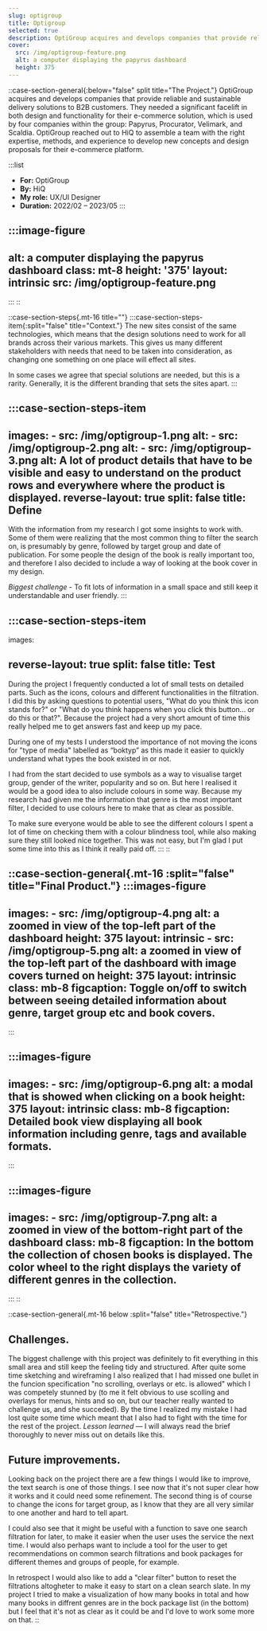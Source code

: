 ```yaml
---
slug: optigroup
title: Optigroup
selected: true
description: OptiGroup acquires and develops companies that provide reliable and sustainable delivery solutions to B2B customers. They needed a significant facelift in both design and functionality for their e-commerce solution, which is used by four companies within the group.
cover:
  src: /img/optigroup-feature.png
  alt: a computer displaying the papyrus dashboard
  height: 375
---
```


::case-section-general{:below="false" split title="The Project."}
OptiGroup acquires and develops companies that provide reliable and sustainable delivery solutions to B2B customers. They needed a significant facelift in both design and functionality for their e-commerce solution, which is used by four companies within the group: Papyrus, Procurator, Velimark, and Scaldia. OptiGroup reached out to HiQ to assemble a team with the right expertise, methods, and experience to develop new concepts and design proposals for their e-commerce platform.

  :::list
  - **For:** OptiGroup
  - **By:** HiQ
  - **My role:** UX/UI Designer
  - **Duration:** 2022/02 – 2023/05
  :::

  :::image-figure
  ---
  alt: a computer displaying the papyrus dashboard
  class: mt-8
  height: '375'
  layout: intrinsic
  src: /img/optigroup-feature.png
  ---
  :::
::

<!--
::case-section-general{.mt-16 :below="false" :split="false" title="Context."}
The new sites consist of the same technologies, which means that the design solutions need to work for all brands across their various markets. This gives us many different stakeholders with needs that need to be taken into consideration, as changing one something on one place will effect all sites.

In some cases we agree that special solutions are needed, but this is a rarity. Generally, it is the different branding that sets the sites apart.
::
-->

::case-section-steps{.mt-16 title=""}
  :::case-section-steps-item{:split="false" title="Context."}
  The new sites consist of the same technologies, which means that the design solutions need to work for all brands across their various markets. This gives us many different stakeholders with needs that need to be taken into consideration, as changing one something on one place will effect all sites.

  In some cases we agree that special solutions are needed, but this is a rarity. Generally, it is the different branding that sets the sites apart.
  :::

  :::case-section-steps-item
  ---
  images:
    - src: /img/optigroup-1.png
      alt: 
    - src: /img/optigroup-2.png
      alt: 
    - src: /img/optigroup-3.png
      alt: A lot of product details that have to be visible and easy to understand on the product rows and everywhere where the product is displayed.
  reverse-layout: true
  split: false
  title: Define
  ---
  With the information from my research I got some insights to work with. Some of them were realizing that the most common thing to filter the search on, is presumably by genre, followed by target group and date of publication. For some people the design of the book is really important too, and therefore I also decided to include a way of looking at the book cover in my design.
  
  _Biggest challenge_ - To fit lots of information in a small space and still keep it understandable and user friendly.
  :::

  :::case-section-steps-item
  ---
  images:
    
  reverse-layout: true
  split: false
  title: Test
  ---
  During the project I frequently conducted a lot of small tests on detailed parts. Such as the icons, colours and different functionalities in the filtration. I did this by asking questions to potential users, "What do you think this icon stands for?" or "What do you think happens when you click this button... or do this or that?". Because the project had a very short amount of time this really helped me to get answers fast and keep up my pace.
  
  During one of my tests I understood the importance of not moving the icons for "type of media" labelled as “boktyp” as this made it easier to quickly understand what types the book existed in or not.
  
  I had from the start decided to use symbols as a way to visualise target group, gender of the writer, popularity and so on. But here I realised it would be a good idea to also include colours in some way. Because my research had given me the information that genre is the most important filter, I decided to use colours here to make that as clear as possible.
  
  To make sure everyone would be able to see the different colours I spent a lot of time on checking them with a colour blindness tool, while also making sure they still looked nice together. This was not easy, but I'm glad I put some time into this as I think it really paid off.
  :::
::

::case-section-general{.mt-16 :split="false" title="Final Product."}
  :::images-figure
  ---
  images:
    - src: /img/optigroup-4.png
      alt: a zoomed in view of the top-left part of the dashboard
      height: 375
      layout: intrinsic
    - src: /img/optigroup-5.png
      alt: a zoomed in view of the top-left part of the dashboard with image covers turned on
      height: 375
      layout: intrinsic
  class: mb-8
  figcaption: Toggle on/off to switch between seeing detailed information about genre, target group etc and book covers.
  ---
  :::

  :::images-figure
  ---
  images:
    - src: /img/optigroup-6.png
      alt: a  modal that is showed when clicking on a book
      height: 375
      layout: intrinsic
  class: mb-8
  figcaption: Detailed book view displaying all book information including genre, tags and available formats.
  ---
  :::

  :::images-figure
  ---
  images:
    - src: /img/optigroup-7.png
      alt: a zoomed in view of the bottom-right part of the dashboard
  class: mb-8
  figcaption: In the bottom the collection of chosen books is displayed. The color wheel to the right displays the variety of different genres in the collection.
  ---
  :::
::

::case-section-general{.mt-16 below :split="false" title="Retrospective."}
## Challenges.

The biggest challenge with this project was definitely to fit everything in this small area and still keep the feeling tidy and structured. After quite some time sketching and wireframing I also realized that I had missed one bullet in the funcion specification "no scrolling, overlays or etc. is allowed" which I was competely stunned by (to me it felt obvious to use scolling and overlays for menus, hints and so on, but our teacher really wanted to challenge us, and she succeded). By the time I realized my mistake I had lost quite some time which meant that I also had to fight with the time for the rest of the project. _Lesson learned_ — I will always read the brief thoroughly to never miss out on details like this.

## Future improvements.

Looking back on the project there are a few things I would like to improve, the text search is one of those things. I see now that it's not super clear how it works and it could need some refinement. The second thing is of course to change the icons for target group, as I know that they are all very similar to one another and hard to tell apart.

I could also see that it might be useful with a function to save one search filtration for later, to make it easier when the user uses the service the next time. I would also perhaps want to include a tool for the user to get recommendations on common search filtrations and book packages for different themes and groups of people, for example.

In retrospect I would also like to add a "clear filter" button to reset the filtrations altogheter to make it easy to start on a clean search slate.
In my project I tried to make a visualization of how many books in total and how many books in diffrent genres are in the bock package list (in the bottom) but I feel that it's not as clear as it could be and I'd love to work some more on that.
::
